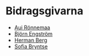 # Bidragsgivarna

 * [Aui Rönnemaa](https://github.com/auironnemaa)
 * [Björn Engström](https://github.com/bEPHen)
 * [Herman Berg](https://github.com/hha2011)
 * [Sofia Bryntse](https://github.com/Bryntse)
